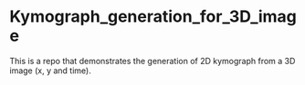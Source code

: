 # Kymograph_generation_for_3D_image
This is a repo that demonstrates the generation of 2D kymograph from a 3D image (x, y and time). 
